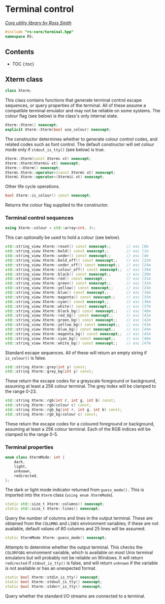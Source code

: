 # Terminal control

_[Core utility library by Ross Smith](index.html)_

```c++
#include "rs-core/terminal.hpp"
namespace RS;
```

## Contents

* TOC
{:toc}

## Xterm class

```c++
class Xterm;
```

This class contains functions that generate terminal control escape sequences,
or query properties of the terminal. All of these assume a compatible
terminal emulator and may not be reliable on some systems. The colour flag
(see below) is the class's only internal state.

```c++
Xterm::Xterm() noexcept;
explicit Xterm::Xterm(bool use_colour) noexcept;
```

The constructor determines whether to generate colour control codes, and
related codes such as font control. The default constructor will set colour
mode only if `stdout_is_tty()` (see below) is true.

```c++
Xterm::Xterm(const Xterm& xt) noexcept;
Xterm::Xterm(Xterm&& xt) noexcept;
Xterm::~Xterm() noexcept;
Xterm& Xterm::operator=(const Xterm& xt) noexcept;
Xterm& Xterm::operator=(Xterm&& xt) noexcept;
```

Other life cycle operations.

```c++
bool Xterm::is_colour() const noexcept;
```

Returns the colour flag supplied to the constructor.

### Terminal control sequences

```c++
using Xterm::colour = std::array<int, 3>;
```

This can optionally be used to hold a colour (see below).

```c++
std::string_view Xterm::reset() const noexcept;;       // esc [0m
std::string_view Xterm::bold() const noexcept;;        // esc [1m
std::string_view Xterm::under() const noexcept;;       // esc [4m
std::string_view Xterm::bold_off() const noexcept;;    // esc [22m
std::string_view Xterm::under_off() const noexcept;;   // esc [24m
std::string_view Xterm::colour_off() const noexcept;;  // esc [39m
std::string_view Xterm::black() const noexcept;;       // esc [30m
std::string_view Xterm::red() const noexcept;;         // esc [31m
std::string_view Xterm::green() const noexcept;;       // esc [32m
std::string_view Xterm::yellow() const noexcept;;      // esc [33m
std::string_view Xterm::blue() const noexcept;;        // esc [34m
std::string_view Xterm::magenta() const noexcept;;     // esc [35m
std::string_view Xterm::cyan() const noexcept;;        // esc [36m
std::string_view Xterm::white() const noexcept;;       // esc [37m
std::string_view Xterm::black_bg() const noexcept;;    // esc [40m
std::string_view Xterm::red_bg() const noexcept;;      // esc [41m
std::string_view Xterm::green_bg() const noexcept;;    // esc [42m
std::string_view Xterm::yellow_bg() const noexcept;;   // esc [43m
std::string_view Xterm::blue_bg() const noexcept;;     // esc [44m
std::string_view Xterm::magenta_bg() const noexcept;;  // esc [45m
std::string_view Xterm::cyan_bg() const noexcept;;     // esc [46m
std::string_view Xterm::white_bg() const noexcept;;    // esc [47m
```

Standard escape sequences. All of these will return an empty string if
`is_colour()` is false.

```c++
std::string Xterm::grey(int y) const;
std::string Xterm::grey_bg(int y) const;
```

These return the escape codes for a greyscale foreground or background,
assuming at least a 256 colour terminal. The grey index will be clamped to
the range 0-23.

```c++
std::string Xterm::rgb(int r, int g, int b) const;
std::string Xterm::rgb(colour c) const;
std::string Xterm::rgb_bg(int r, int g, int b) const;
std::string Xterm::rgb_bg(colour c) const;
```

These return the escape codes for a coloured foreground or background,
assuming at least a 256 colour terminal. Each of the RGB indices will be
clamped to the range 0-5.

### Terminal properties

```c++
enum class XtermMode: int {
    dark,
    light,
    unknown,
    redirected,
};
```

The dark or light mode indicator returned from `guess_mode().` This is
imported into the `Xterm` class (`using enum XtermMode`).

```c++
static std::size_t Xterm::columns() noexcept;
static std::size_t Xterm::lines() noexcept;
```

Query the number of columns and lines in the output terminal. These are
obtained from the `COLUMNS` and `LINES` environment variables; if these are
not available, default values of 80 columns and 25 lines will be assumed.

```c++
static XtermMode Xterm::guess_mode() noexcept;
```

Attempts to determine whether the output terminal. This checks the `COLORFGBG`
environment variable, which is available on most Unix terminal emulators but
will probably not be reliable on Windows. It will return `redirected` if
`stdout_is_tty()` is false, and will return `unknown` if the variable is not
available or has an unexpected format.

```c++
static bool Xterm::stdin_is_tty() noexcept;
static bool Xterm::stdout_is_tty() noexcept;
static bool Xterm::stderr_is_tty() noexcept;
```

Query whether the standard I/O streams are connected to a terminal.
